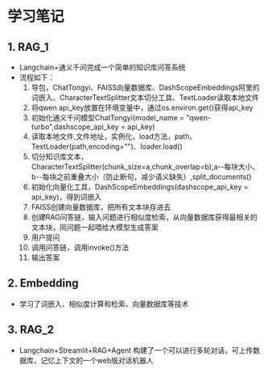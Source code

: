 # 学习笔记
## 1. RAG_1
- Langchain+通义千问完成一个简单的知识库问答系统
- 流程如下：
  1. 导包，ChatTongyi、FAISS向量数据库、DashScopeEmbeddings阿里的词嵌入、CharacterTextSplitter文本切分工具、TextLoader读取本地文件
  2. 将qwen api_key放置在环境变量中，通过os.environ.get()获得api_key
  3. 初始化通义千问模型ChatTongyi(model_name = "qwen-turbo",dashscope_api_key = api_key)
  4. 读取本地文件,文件地址，实例化，load方法，path、TextLoader(path,encoding="")、loader.load()
  5. 切分知识库文本，CharacterTextSplitter(chunk_size=a,chunk_overlap=b),a--每块大小、b--每块之前重叠大小（防止断句，减少语义缺失）,split_documents()
  6. 初始化向量化工具，DashScopeEmbeddings(dashscope_api_key = api_key)，得到词嵌入
  7. FAISS创建向量数据库，把所有文本块存进去
  8. 创建RAG问答链，输入问题进行相似度检索，从向量数据库获得最相关的文本块，同问题一起喂给大模型生成答案
  9. 用户提问
  10. 调用问答链，调用invoke()方法
  11. 输出答案
## 2. Embedding
- 学习了词嵌入、相似度计算和检索、向量数据库等技术
## 3. RAG_2
- Langchain+Streamlit+RAG+Agent 构建了一个可以进行多轮对话，可上传数据库，记忆上下文的一个web版对话机器人
